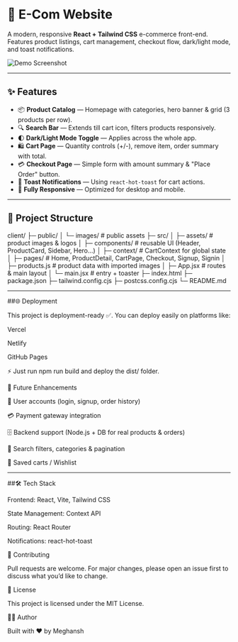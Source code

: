 # 🛒 E-Com Website

A modern, responsive **React + Tailwind CSS** e-commerce front-end.  
Features product listings, cart management, checkout flow, dark/light mode, and toast notifications.  

![Demo Screenshot](./src/assets/products/demo.png) <!-- replace with actual screenshot -->

---

## ✨ Features

- 📦 **Product Catalog** — Homepage with categories, hero banner & grid (3 products per row).  
- 🔍 **Search Bar** — Extends till cart icon, filters products responsively.  
- 🌓 **Dark/Light Mode Toggle** — Applies across the whole app.  
- 🛍️ **Cart Page** — Quantity controls (+/-), remove item, order summary with total.  
- 💳 **Checkout Page** — Simple form with amount summary & "Place Order" button.  
- 🔔 **Toast Notifications** — Using `react-hot-toast` for cart actions.  
- 📱 **Fully Responsive** — Optimized for desktop and mobile.  

---

## 📂 Project Structure
client/
├─ public/
│ └─ images/ # public assets
├─ src/
│ ├─ assets/ # product images & logos
│ ├─ components/ # reusable UI (Header, ProductCard, Sidebar, Hero...)
│ ├─ context/ # CartContext for global state
│ ├─ pages/ # Home, ProductDetail, CartPage, Checkout, Signup, Signin
│ ├─ products.js # product data with imported images
│ ├─ App.jsx # routes & main layout
│ └─ main.jsx # entry + toaster
├─ index.html
├─ package.json
├─ tailwind.config.cjs
├─ postcss.config.cjs
└─ README.md

---

##🌐 Deployment

This project is deployment-ready ✅.
You can deploy easily on platforms like:

Vercel

Netlify

GitHub Pages

⚡ Just run npm run build and deploy the dist/ folder.

🔮 Future Enhancements

👤 User accounts (login, signup, order history)

💳 Payment gateway integration

🗄️ Backend support (Node.js + DB for real products & orders)

🎯 Search filters, categories & pagination

🛒 Saved carts / Wishlist

---

##🛠️ Tech Stack

Frontend: React, Vite, Tailwind CSS

State Management: Context API

Routing: React Router

Notifications: react-hot-toast

🤝 Contributing

Pull requests are welcome. For major changes, please open an issue first to discuss what you’d like to change.

📜 License

This project is licensed under the MIT License.

👨‍💻 Author

Built with ❤️ by Meghansh
